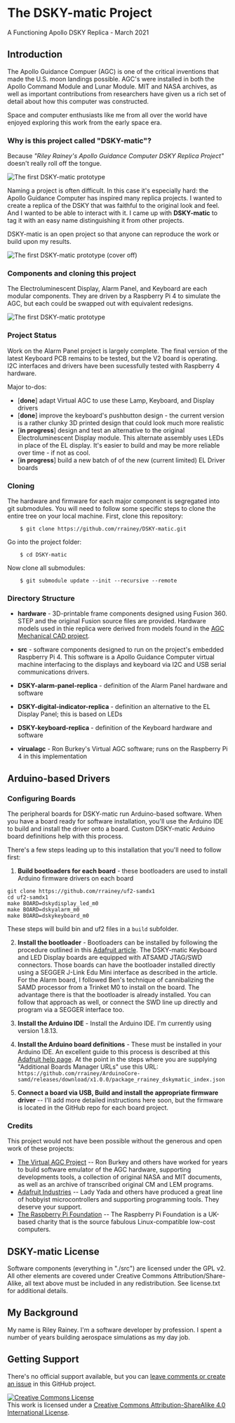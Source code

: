 # The DSKY-matic Project
A Functioning Apollo DSKY Replica - March 2021

## Introduction

The Apollo Guidance Compuer (AGC) is one of the critical inventions that made the U.S. moon landings possible. AGC's were installed in both the Apollo Command Module and Lunar Module. MIT and NASA archives, as well as important contributions from researchers have given us a rich set of detail about how this computer was constructed.

Space and computer enthusiasts like me from all over the world have enjoyed exploring this work from the early space era.

### Why is this project called "DSKY-matic"?

Because *"Riley Rainey's Apollo Guidance Computer DSKY Replica Project"* doesn't really roll off the tongue.

![The first DSKY-matic prototype](images/DSKY-matic-keys-backlit.jpg)

Naming a project is often difficult. In this case it's especially hard: the Apollo Guidance Computer has inspired many replica projects. I wanted to create a replica of the DSKY that was faithful to the original look and feel. And I wanted to be able to interact with it.  I came up with **DSKY-matic** to tag it with an easy name distinguishing it from other projects.

DSKY-matic is an open project so that anyone can reproduce the work or build upon my results.

![The first DSKY-matic prototype (cover off)](images/cover-off-01.jpg)

### Components and cloning this project

The Electroluminescent Display, Alarm Panel, and     Keyboard are each modular components. They are driven by a
  Raspberry Pi 4 to simulate the AGC, but each could be swapped out with equivalent redesigns.

![The first DSKY-matic prototype](images/DSKY-matic-blocks.png)

### Project Status

Work on the Alarm Panel project is largely complete. The final version of the latest Keyboard PCB remains to be tested, but the V2 board is operating. I2C interfaces and drivers have been sucessfully tested with Raspberry 4 hardware.

Major to-dos:

* [**done**] adapt Virtual AGC to use these Lamp, Keyboard, and Display drivers
* [**done**] improve the keyboard's pushbutton design - the current version is a rather clunky 3D printed design that could look much more realistic
* [**in progress**] design and test an alternative to the original Electroluminescent Display module. This alternate assembly uses LEDs in place of the EL display.  It's easier to build and may be more reliable over time - if not as cool.
* [**in progress**] build a new batch of of the new (current limited) EL Driver boards

### Cloning

The hardware and firmware for each major component is segregated into git submodules. You will need to follow some specific steps to clone the entire tree on your local machine. First, clone this repository:

        $ git clone https://github.com/rrainey/DSKY-matic.git

Go into the project folder:

        $ cd DSKY-matic

Now clone all submodules:

        $ git submodule update --init --recursive --remote

### Directory Structure

* **hardware** - 3D-printable frame components designed using Fusion 360. STEP and the original Fusion source files are provided. Hardware models used in thie replica were derived from models found in the [AGC Mechanical CAD project](https://github.com/rrainey/agc-mechanical-cad).

* **src** - software components designed to run on the project's embedded Raspberry Pi 4.  This software is a Apollo Guidance Computer virtual machine interfacing to the displays and keyboard via I2C and USB serial communications drivers.

* **DSKY-alarm-panel-replica** - definition of the Alarm Panel hardware and software

* **DSKY-digital-indicator-replica** - definition an alternative to the EL Display Panel; this is based on LEDs

* **DSKY-keyboard-replica** - definition of the Keyboard hardware and software

* **virualagc** - Ron Burkey's Virtual AGC software; runs on the Raspberry Pi 4 in this implementation

## Arduino-based Drivers

### Configuring Boards

The peripheral boards for DSKY-matic run Arduino-based software. When you have a board ready for software installation, you'll use the Arduino IDE to build and install the driver onto a board. Custom DSKY-matic Arduino board definitions help with this process.

There's a few steps leading up to this installation that you'll need to follow first:

1. **Build bootloaders for each board** - these bootloaders are used to install Arduino firmware drivers on each board

```
git clone https://github.com/rrainey/uf2-samdx1
cd uf2-samdx1
make BOARD=dskydisplay_led_m0
make BOARD=dskyalarm_m0
make BOARD=dskykeyboard_m0
```

These steps will build bin and uf2 files in a `build` subfolder.

2. **Install the bootloader** - Bootloaders can be installed by following the procedure outlined in this [Adafruit article](https://learn.adafruit.com/how-to-program-samd-bootloaders). The DSKY-matic Keyboard and LED Display boards are equipped with ATSAMD JTAG/SWD connectors.  Those boards can have the bootloader installed directly using a SEGGER J-Link Edu Mini interface as described in the article.  For the Alarm board, I followed Ben's technique of cannibalizing
  the SAMD processor from a Trinket M0 to install on the board.  The advantage there is that the bootloader is already installed.  You can follow that approach as well, or connect the SWD line up directly and program via a SEGGER interface too.

3. **Install the Arduino IDE** -
Install the Arduino IDE. I'm currently using version 1.8.13.

4. **Install the Arduino board definitions** -
These must be installed in your Arduino IDE. An excellent guide to this process is described at this [Adafruit help page](https://learn.adafruit.com/add-boards-arduino-v164/setup). At the point in the steps where you are supplying "Additional Boards Manager URLs" use this URL: `https://github.com/rrainey/ArduinoCore-samd/releases/download/x1.0.0/package_rrainey_dskymatic_index.json`

5. **Connect a board via USB, Build and install the appropriate firmware driver** -- I'll add more detailed instructions here soon, but the firmware is located in the GitHub repo for each board project.

### Credits

This project would not have been possible without the generous and open work of these projects:

* [The Virtual AGC Project](https://www.ibiblio.org/apollo/) -- Ron Burkey and others have worked for years to build software emulator of the AGC hardware, supporting developments tools, a collection of original NASA and MIT documents, as well as an archive of transcribed original CM and LEM programs.
* [Adafruit Industries](https://www.adafruit.com/) -- Lady Yada and others have produced a great line of hobbyist microcontrollers and supporting programming tools. They deserve your support.
* [The Raspberry Pi Foundation](https://www.raspberrypi.org/about/) -- The Raspberry Pi Foundation is a UK-based charity that is the source fabulous Linux-compatible low-cost computers.

## DSKY-matic License

Software components (everything in "./src") are licensed under the GPL v2. All other elements are covered 
under Creative Commons Attribution/Share-Alike, all text above must be included in any redistribution. See license.txt for additional details.

## My Background

My name is Riley Rainey. I'm a software developer by profession. I spent a number of years building aerospace simulations as my day job.

## Getting Support

There's no official support available, but you can [leave comments or create an issue](https://github.com/rrainey/DSKY-alarm-panel-replica/issues) in this GitHub project.


[![Creative Commons License](https://i.creativecommons.org/l/by-sa/4.0/88x31.png)](http://creativecommons.org/licenses/by-sa/4.0/)  
This work is licensed under a [Creative Commons Attribution-ShareAlike 4.0 International License](http://creativecommons.org/licenses/by-sa/4.0/).
